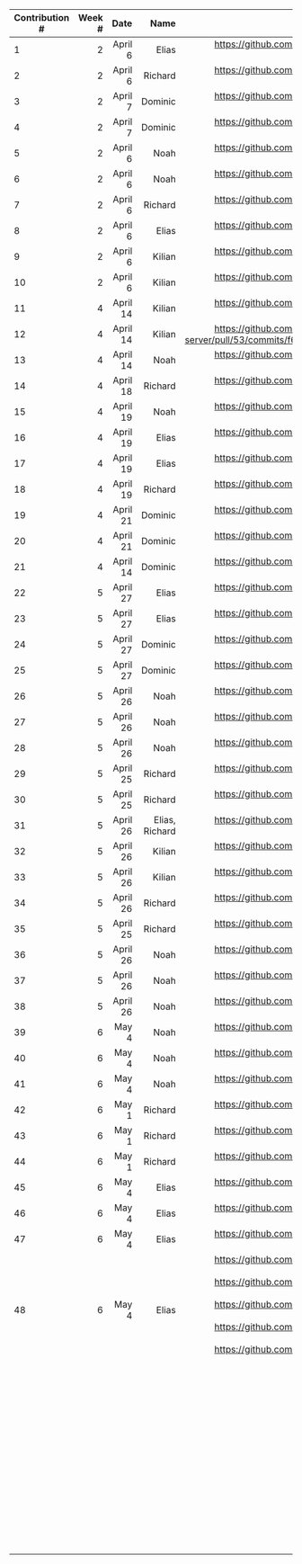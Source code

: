 | Contribution # |  Week # |     Date |           Name |                                                                                                                                                                                                                                                                                                                                                                                                                GitHub Issue |
|----------------|--------:|---------:|---------------:|----------------------------------------------------------------------------------------------------------------------------------------------------------------------------------------------------------------------------------------------------------------------------------------------------------------------------------------------------------------------------------------------------------------------------:|
| 1              |  2    	 |  April 6 |          Elias |                                                                                                                                                                                                                                                                                                                                                 https://github.com/sopra-fs23-group-27/sopra-fs23-group-27-server/issues/47 |
| 2              |  2    	 |  April 6 |        Richard |                                                                                                                                                                                                                                                                                                                                                 https://github.com/sopra-fs23-group-27/sopra-fs23-group-27-server/issues/20 |
| 3              |  2    	 |  April 7 |        Dominic |                                                                                                                                                                                                                                                                                                                                                 https://github.com/sopra-fs23-group-27/sopra-fs23-group-27-client/issues/16 |
| 4              |  2    	 |  April 7 |        Dominic |                                                                                                                                                                                                                                                                                                                                                 https://github.com/sopra-fs23-group-27/sopra-fs23-group-27-client/issues/14 |
| 5              |  2    	 |  April 6 |           Noah |                                                                                                                                                                                                                                                                                                                                                 https://github.com/sopra-fs23-group-27/sopra-fs23-group-27-client/issues/33 |
| 6              |  2    	 |  April 6 |           Noah |                                                                                                                                                                                                                                                                                                                                                  https://github.com/sopra-fs23-group-27/sopra-fs23-group-27-client/issues/7 |
| 7              |  2    	 |  April 6 |        Richard |                                                                                                                                                                                                                                                                                                                                                 https://github.com/sopra-fs23-group-27/sopra-fs23-group-27-server/issues/21 |
| 8              |  2    	 |  April 6 |          Elias |                                                                                                                                                                                                                                                                                                                                                 https://github.com/sopra-fs23-group-27/sopra-fs23-group-27-server/issues/41 |
| 9              | 2     	 |  April 6 |         Kilian |                                                                                                                                                                                                                                                                                                                                                   https://github.com/sopra-fs23-group-27/sopra-fs23-group-27-server/pull/49 |
| 10             | 2     	 |  April 6 |         Kilian |                                                                                                                                                                                                                                                                                                                                                 https://github.com/sopra-fs23-group-27/sopra-fs23-group-27-server/issues/39 |
| 11             | 4     	 | April 14 |         Kilian |                                                                                                                                                                                                                                                                                                                                                   https://github.com/sopra-fs23-group-27/sopra-fs23-group-27-server/pull/53 |
| 12             | 4     	 | April 14 |         Kilian |                                                                                                                                                                                                                                                                                                  https://github.com/sopra-fs23-group-27/sopra-fs23-group-27-server/pull/53/commits/f6b90cb79974c3dbefcfec51df9da42a721c3aba |
| 13             |       4 | April 14 |           Noah |                                                                                                                                                                                                                                                                                                                                                  https://github.com/sopra-fs23-group-27/sopra-fs23-group-27-client/issues/8 |
| 14             |  4    	 | April 18 |        Richard |                                                                                                                                                                                                                                                                                                                                                 https://github.com/sopra-fs23-group-27/sopra-fs23-group-27-server/issues/44 |
| 15             | 4     	 | April 19 |           Noah |                                                                                                                                                                                                                                                                                                                                                 https://github.com/sopra-fs23-group-27/sopra-fs23-group-27-client/issues/12 |
| 16             |       4 | April 19 |          Elias |                                                                                                                                                                                                                                                                                                                                                 https://github.com/sopra-fs23-group-27/sopra-fs23-group-27-server/issues/57 |
| 17             |       4 | April 19 |          Elias |                                                                                                                                                                                                                                                                                                                                                 https://github.com/sopra-fs23-group-27/sopra-fs23-group-27-server/issues/48 |
| 18             |  4    	 | April 19 |        Richard |                                                                                                                                                                                                                                                                                                                                                 https://github.com/sopra-fs23-group-27/sopra-fs23-group-27-server/issues/56 |
| 19	            |       4 | April 21 |        Dominic |                                                                                                                                                                                                                                                                                                                                                  https://github.com/sopra-fs23-group-27/sopra-fs23-group-27-client/issues/1 |
| 20             | 4     	 | April 21 |        Dominic |                                                                                                                                                                                                                                                                                                                                                  https://github.com/sopra-fs23-group-27/sopra-fs23-group-27-client/issues/2 |
| 21             | 4     	 | April 14 |        Dominic |                                                                                                                                                                                                                                                                                                                                                 https://github.com/sopra-fs23-group-27/sopra-fs23-group-27-client/issues/15 |
| 22	            |       5 | April 27 |          Elias |                                                                                                                                                                                                                                                                                                                                                 https://github.com/sopra-fs23-group-27/sopra-fs23-group-27-server/issues/40 |
| 23	            |       5 | April 27 |          Elias |                                                                                                                                                                                                                                                                                                                                                 https://github.com/sopra-fs23-group-27/sopra-fs23-group-27-server/issues/43 |
| 24             |    5  	 | April 27 |        Dominic |                                                                                                                                                                                                                                                                                                                                                 https://github.com/sopra-fs23-group-27/sopra-fs23-group-27-client/issues/32 |                                                                                                                                                                                                                                                       |
| 25	            |    5  	 | April 27 |        Dominic |                                                                                                                                                                                                                                                                                                                                                 https://github.com/sopra-fs23-group-27/sopra-fs23-group-27-client/issues/26 |                                                                                                                                                                                                                                         |
| 26             |    5  	 | April 26 |           Noah |                                                                                                                                                                                                                                                                                                                                                 https://github.com/sopra-fs23-group-27/sopra-fs23-group-27-client/issues/11 |
| 27             |    5  	 | April 26 |           Noah |                                                                                                                                                                                                                                                                                                                                                 https://github.com/sopra-fs23-group-27/sopra-fs23-group-27-client/issues/30 |
| 28             |    5  	 | April 26 |           Noah |                                                                                                                                                                                                                                                                                                                                                 https://github.com/sopra-fs23-group-27/sopra-fs23-group-27-client/issues/31 |
| 29             |      5	 | April 25 |        Richard |                                                                                                                                                                                                                                                                                                                                                 https://github.com/sopra-fs23-group-27/sopra-fs23-group-27-server/issues/60 |
| 30             |      5	 | April 25 |        Richard |                                                                                                                                                                                                                                                                                                                                                 https://github.com/sopra-fs23-group-27/sopra-fs23-group-27-server/issues/63 |
| 31             |      5	 | April 26 | Elias, Richard |                                                                                                                                                                                                                                                                                                                                                 https://github.com/sopra-fs23-group-27/sopra-fs23-group-27-server/issues/67 |
| 32             |      5	 | April 26 |         Kilian |                                                                                                                                                                                                                                                                                                                                                   https://github.com/sopra-fs23-group-27/sopra-fs23-group-27-server/pull/61 |
| 33             |      5	 | April 26 |         Kilian |                                                                                                                                                                                                                                                                                                                                                 https://github.com/sopra-fs23-group-27/sopra-fs23-group-27-server/issues/70 |
| 34             |      5	 | April 26 |        Richard |                                                                                                                                                                                                                                                                                                                                                 https://github.com/sopra-fs23-group-27/sopra-fs23-group-27-server/issues/71 |
| 35             |      5	 | April 25 |        Richard |                                                                                                                                                                                                                                                                                                                                                 https://github.com/sopra-fs23-group-27/sopra-fs23-group-27-server/issues/73 |                                                                                                                                                                                                                                                                                                                                                	 |
| 36             |      5	 | April 26 |           Noah |                                                                                                                                                                                                                                                                                                                                                  https://github.com/sopra-fs23-group-27/sopra-fs23-group-27-client/issues/9 |                                                                                                                                                                                                                                                                                                                                              	 |
| 37             |      5	 | April 26 |           Noah |                                                                                                                                                                                                                                                                                                                                                 https://github.com/sopra-fs23-group-27/sopra-fs23-group-27-client/issues/10 |                                                                                                                                                                                                                                                                                                                                                 	
| 38             |      5	 | April 26 |           Noah |                                                                                                                                                                                                                                                                                                                                                 https://github.com/sopra-fs23-group-27/sopra-fs23-group-27-client/issues/13 |                                                                                                                                                                                                                                                                                                                                                  	
| 39             |      6	 |    May 4 |           Noah |                                                                                                                                                                                                                                                                                                                                                 https://github.com/sopra-fs23-group-27/sopra-fs23-group-27-client/issues/19 |                                                                                                                                                                                                                                                                                                                                                   	 
| 40             |      6	 |    May 4 |           Noah |                                                                                                                                                                                                                                                                                                                                                 https://github.com/sopra-fs23-group-27/sopra-fs23-group-27-client/issues/20 |                                                                                                                                                                                                                                                                                                                                                   	 
| 41             |      6	 |    May 4 |           Noah |                                                                                                                                                                                                                                                                                                                                                 https://github.com/sopra-fs23-group-27/sopra-fs23-group-27-client/issues/23 |                                                                                                                                                                                                                                                                                                                                                    	 |
| 42             |      6	 |    May 1 |        Richard |                                                                                                                                                                                                                                                                                                                                                 https://github.com/sopra-fs23-group-27/sopra-fs23-group-27-server/issues/74 |                                                                                                                                                                                                                                                                                                                                                	 |
| 43             |      6	 |    May 1 |        Richard |                                                                                                                                                                                                                                                                                                                                                 https://github.com/sopra-fs23-group-27/sopra-fs23-group-27-server/issues/92 |                                                                                                                                                                                                                                                                                                                                                	 |
| 44             |      6	 |    May 1 |        Richard |                                                                                                                                                                                                                                                                                                                                                 https://github.com/sopra-fs23-group-27/sopra-fs23-group-27-server/issues/78 |                                                                                                                                                                                                                                                                                                                                                	 |
| 45	            |      6	 |   May 4	 |         Elias	 |                                                                                                                                                                                                                                                               https://github.com/sopra-fs23-group-27/sopra-fs23-group-27-server/issues/91                                                                                 	 |
| 46	            |      6	 |   May 4	 |         Elias	 |                                                                                                                                                                                                                                                                                                                                                https://github.com/sopra-fs23-group-27/sopra-fs23-group-27-server/issues/46	 |
| 47	            |      6	 |   May 4	 |         Elias	 |                                                                                                                                                                                                                                                                                                                                                https://github.com/sopra-fs23-group-27/sopra-fs23-group-27-server/issues/90	 |
| 48	            |      6	 |   May 4	 |         Elias	 | https://github.com/sopra-fs23-group-27/sopra-fs23-group-27-server/issues/98 <br/> https://github.com/sopra-fs23-group-27/sopra-fs23-group-27-server/issues/81  <br/>  https://github.com/sopra-fs23-group-27/sopra-fs23-group-27-server/issues/82  <br/>  https://github.com/sopra-fs23-group-27/sopra-fs23-group-27-server/issues/97  <br/>  https://github.com/sopra-fs23-group-27/sopra-fs23-group-27-server/issues/101	 |
| 	              |       	 |        	 |              	 |                                                                                                                                                                                                                                                                                                                                                                                                                           	 |
| 	              |       	 |        	 |              	 |                                                                                                                                                                                                                                                                                                                                                                                                                           	 |
| 	              |       	 |        	 |              	 |                                                                                                                                                                                                                                                                                                                                                                                                                           	 |
| 	              |       	 |        	 |              	 |                                                                                                                                                                                                                                                                                                                                                                                                                           	 |
| 	              |       	 |        	 |              	 |                                                                                                                                                                                                                                                                                                                                                                                                                           	 |
| 	              |       	 |        	 |              	 |                                                                                                                                                                                                                                                                                                                                                                                                                           	 |
| 	              |       	 |        	 |              	 |                                                                                                                                                                                                                                                                                                                                                                                                                           	 |
| 	              |       	 |        	 |              	 |                                                                                                                                                                                                                                                                                                                                                                                                                           	 |
| 	              |       	 |        	 |              	 |                                                                                                                                                                                                                                                                                                                                                                                                                           	 |
| 	              |       	 |        	 |              	 |                                                                                                                                                                                                                                                                                                                                                                                                                           	 |
| 	              |       	 |        	 |              	 |                                                                                                                                                                                                                                                                                                                                                                                                                           	 |
| 	              |       	 |        	 |              	 |                                                                                                                                                                                                                                                                                                                                                                                                                           	 |
| 	              |       	 |        	 |              	 |                                                                                                                                                                                                                                                                                                                                                                                                                           	 |
| 	              |       	 |        	 |              	 |                                                                                                                                                                                                                                                                                                                                                                                                                           	 |
| 	              |       	 |        	 |              	 |                                                                                                                                                                                                                                                                                                                                                                                                                           	 |
| 	              |       	 |        	 |              	 |                                                                                                                                                                                                                                                                                                                                                                                                                           	 |
| 	              |       	 |        	 |              	 |                                                                                                                                                                                                                                                                                                                                                                                                                           	 |
| 	              |       	 |        	 |              	 |                                                                                                                                                                                                                                                                                                                                                                                                                           	 |
| 	              |       	 |        	 |              	 |                                                                                                                                                                                                                                                                                                                                                                                                                           	 |
| 	              |       	 |        	 |              	 |                                                                                                                                                                                                                                                                                                                                                                                                                           	 |
| 	              |       	 |        	 |              	 |                                                                                                                                                                                                                                                                                                                                                                                                                           	 |
| 	              |       	 |        	 |              	 |                                                                                                                                                                                                                                                                                                                                                                                                                           	 |
| 	              |       	 |        	 |              	 |                                                                                                                                                                                                                                                                                                                                                                                                                           	 |
| 	              |       	 |        	 |              	 |                                                                                                                                                                                                                                                                                                                                                                                                                           	 |
| 	              |       	 |        	 |              	 |                                                                                                                                                                                                                                                                                                                                                                                                                           	 |
| 	              |       	 |        	 |              	 |                                                                                                                                                                                                                                                                                                                                                                                                                           	 |
| 	              |       	 |        	 |              	 |                                                                                                                                                                                                                                                                                                                                                                                                                           	 |
| 	              |       	 |        	 |              	 |                                                                                                                                                                                                                                                                                                                                                                                                                           	 |
| 	              |       	 |        	 |              	 |                                                                                                                                                                                                                                                                                                                                                                                                                           	 |
| 	              |       	 |        	 |              	 |                                                                                                                                                                                                                                                                                                                                                                                                                           	 |
| 	              |       	 |        	 |              	 |                                                                                                                                                                                                                                                                                                                                                                                                                           	 |
| 	              |       	 |        	 |              	 |                                                                                                                                                                                                                                                                                                                                                                                                                           	 |
| 	              |       	 |        	 |              	 |                                                                                                                                                                                                                                                                                                                                                                                                                           	 |
| 	              |       	 |        	 |              	 |                                                                                                                                                                                                                                                                                                                                                                                                                           	 |
| 	              |       	 |        	 |              	 |                                                                                                                                                                                                                                                                                                                                                                                                                           	 |
| 	              |       	 |        	 |              	 |                                                                                                                                                                                                                                                                                                                                                                                                                           	 |
| 	              |       	 |        	 |              	 |                                                                                                                                                                                                                                                                                                                                                                                                                           	 |
| 	              |       	 |        	 |              	 |                                                                                                                                                                                                                                                                                                                                                                                                                           	 |
| 	              |       	 |        	 |              	 |                                                                                                                                                                                                                                                                                                                                                                                                                           	 |
| 	              |       	 |        	 |              	 |                                                                                                                                                                                                                                                                                                                                                                                                                           	 |
| 	              |       	 |        	 |              	 |                                                                                                                                                                                                                                                                                                                                                                                                                           	 |
| 	              |       	 |        	 |              	 |                                                                                                                                                                                                                                                                                                                                                                                                                           	 |
| 	              |       	 |        	 |              	 |                                                                                                                                                                                                                                                                                                                                                                                                                           	 |
| 	              |       	 |        	 |              	 |                                                                                                                                                                                                                                                                                                                                                                                                                           	 |
| 	              |       	 |        	 |              	 |                                                                                                                                                                                                                                                                                                                                                                                                                           	 |
| 	              |       	 |        	 |              	 |                                                                                                                                                                                                                                                                                                                                                                                                                           	 |
| 	              |       	 |        	 |              	 |                                                                                                                                                                                                                                                                                                                                                                                                                           	 |
| 	              |       	 |        	 |              	 |                                                                                                                                                                                                                                                                                                                                                                                                                           	 |
| 	              |       	 |        	 |              	 |                                                                                                                                                                                                                                                                                                                                                                                                                           	 |
| 	              |       	 |        	 |              	 |                                                                                                                                                                                                                                                                                                                                                                                                                           	 |
| 	              |       	 |        	 |              	 |                                                                                                                                                                                                                                                                                                                                                                                                                           	 |
| 	              |       	 |        	 |              	 |                                                                                                                                                                                                                                                                                                                                                                                                                           	 |
| 	              |       	 |        	 |              	 |                                                                                                                                                                                                                                                                                                                                                                                                                           	 |
| 	              |       	 |        	 |              	 |                                                                                                                                                                                                                                                                                                                                                                                                                           	 |
| 	              |       	 |        	 |              	 |                                                                                                                                                                                                                                                                                                                                                                                                                           	 |
